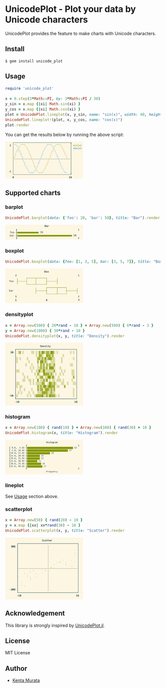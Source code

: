 # UnicodePlot - Plot your data by Unicode characters

UnicodePlot provides the feature to make charts with Unicode characters.

## Install

```console
$ gem install unicode_plot
```

## Usage

```ruby
require 'unicode_plot'

x = 0.step(3*Math::PI, by: 3*Math::PI / 30)
y_sin = x.map {|xi| Math.sin(xi) }
y_cos = x.map {|xi| Math.cos(xi) }
plot = UnicodePlot.lineplot(x, y_sin, name: "sin(x)", width: 40, height: 10)
UnicodePlot.lineplot!(plot, x, y_cos, name: "cos(x)")
plot.render
```

You can get the results below by running the above script:

<img src="img/lineplot.png" width="50%" />

## Supported charts

### barplot

```ruby
UnicodePlot.barplot(data: {'foo': 20, 'bar': 50}, title: "Bar").render
```

<img src="img/barplot.png" width="50%" />

### boxplot

```ruby
UnicodePlot.boxplot(data: {foo: [1, 3, 5], bar: [3, 5, 7]}, title: "Box").render
```

<img src="img/boxplot.png" width="50%" />

### densityplot

```ruby
x = Array.new(500) { 20*rand - 10 } + Array.new(500) { 6*rand - 3 }
y = Array.new(1000) { 30*rand - 10 }
UnicodePlot.densityplot(x, y, title: "Density").render
```

<img src="img/densityplot.png" width="50%" />

### histogram

```ruby
x = Array.new(100) { rand(10) } + Array.new(100) { rand(30) + 10 }
UnicodePlot.histogram(x, title: "Histogram").render
```

<img src="img/histogram.png" width="50%" />

### lineplot

See [Usage](#usage) section above.

### scatterplot

```ruby
x = Array.new(50) { rand(20) - 10 }
y = x.map {|xx| xx*rand(30) - 10 }
UnicodePlot.scatterplot(x, y, title: "Scatter").render
```

<img src="img/scatterplot.png" width="50%" />

## Acknowledgement

This library is strongly inspired by [UnicodePlot.jl](https://github.com/Evizero/UnicodePlots.jl).

## License

MIT License

## Author

- [Kenta Murata](https://github.com/mrkn)
